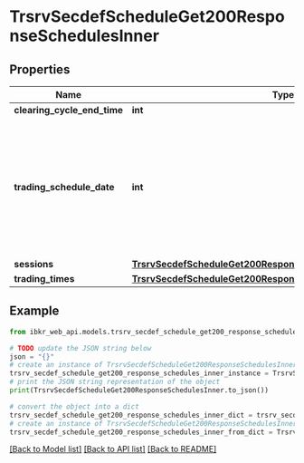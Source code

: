 # TrsrvSecdefScheduleGet200ResponseSchedulesInner


## Properties

Name | Type | Description | Notes
------------ | ------------- | ------------- | -------------
**clearing_cycle_end_time** | **int** |  | [optional] 
**trading_schedule_date** | **int** | 20000101 stands for any Sat, 20000102 stands for any Sun, ... 20000107 stands for any Fri. Any other date stands for itself. | [optional] 
**sessions** | [**TrsrvSecdefScheduleGet200ResponseSchedulesInnerSessions**](TrsrvSecdefScheduleGet200ResponseSchedulesInnerSessions.md) |  | [optional] 
**trading_times** | [**TrsrvSecdefScheduleGet200ResponseSchedulesInnerTradingTimes**](TrsrvSecdefScheduleGet200ResponseSchedulesInnerTradingTimes.md) |  | [optional] 

## Example

```python
from ibkr_web_api.models.trsrv_secdef_schedule_get200_response_schedules_inner import TrsrvSecdefScheduleGet200ResponseSchedulesInner

# TODO update the JSON string below
json = "{}"
# create an instance of TrsrvSecdefScheduleGet200ResponseSchedulesInner from a JSON string
trsrv_secdef_schedule_get200_response_schedules_inner_instance = TrsrvSecdefScheduleGet200ResponseSchedulesInner.from_json(json)
# print the JSON string representation of the object
print(TrsrvSecdefScheduleGet200ResponseSchedulesInner.to_json())

# convert the object into a dict
trsrv_secdef_schedule_get200_response_schedules_inner_dict = trsrv_secdef_schedule_get200_response_schedules_inner_instance.to_dict()
# create an instance of TrsrvSecdefScheduleGet200ResponseSchedulesInner from a dict
trsrv_secdef_schedule_get200_response_schedules_inner_from_dict = TrsrvSecdefScheduleGet200ResponseSchedulesInner.from_dict(trsrv_secdef_schedule_get200_response_schedules_inner_dict)
```
[[Back to Model list]](../README.md#documentation-for-models) [[Back to API list]](../README.md#documentation-for-api-endpoints) [[Back to README]](../README.md)


